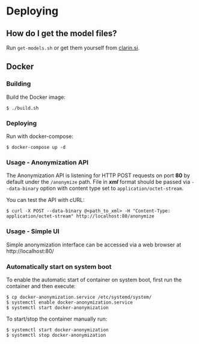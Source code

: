 # Deploying

## How do I get the model files?
Run `get-models.sh` or get them yourself from [clarin.si](https://www.clarin.si/repository/xmlui/).

## Docker

### Building
Build the Docker image:

```console
$ ./build.sh
```

### Deploying
Run with docker-compose:

```console
$ docker-compose up -d
```

### Usage - Anonymization API

The Anonymization API is listening for HTTP POST requests on port **80** by default under the `/anonymize` path.
File in ***xml*** format should be passed via `--data-binary` option with content type set to  `application/octet-stream`.

You can test the API with cURL:

```console
$ curl -X POST --data-binary @<path_to_xml> -H "Content-Type: application/octet-stream" http://localhost:80/anonymize 
```

### Usage - Simple UI
Simple anonymization interface can be accessed via a web browser at http://localhost:80/

### Automatically start on system boot
To enable the automatic start of container on system boot, first run the container and then execute:


```console
$ cp docker-anonymization.service /etc/systemd/system/
$ systemctl enable docker-anonymization.service
$ systemctl start docker-anonymization
```

To start/stop the container manually run:
```console
$ systemctl start docker-anonymization
$ systemctl stop docker-anonymization
```
